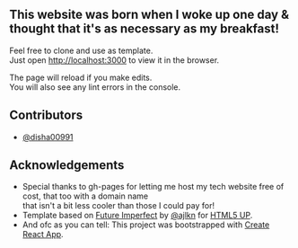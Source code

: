 ## This website was born when I woke up one day & thought that it's as necessary as my breakfast!

Feel free to clone and use as template.<br />
Just open [http://localhost:3000](http://localhost:3000) to view it in the browser.

The page will reload if you make edits.<br />
You will also see any lint errors in the console.

## Contributors

* [@disha00991](https://github.com/disha00991)

## Acknowledgements

* Special thanks to gh-pages for letting me host my tech website free of cost, that too with a domain name<br/>
  that isn't a bit less cooler than those I could pay for!
* Template based on [Future Imperfect](https://html5up.net/future-imperfect) by [@ajlkn](https://github.com/ajlkn) for [HTML5 UP](html5up.net).
* And ofc as you can tell: This project was bootstrapped with [Create React App](https://github.com/facebook/create-react-app).
